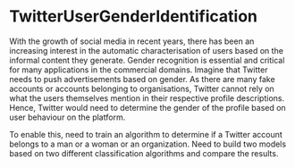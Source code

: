 # TwitterUserGenderIdentification

With the growth of social media in recent years, there has been an increasing interest in the automatic characterisation of users based on the informal content they generate. Gender recognition is essential and critical for many applications in the commercial domains. Imagine that Twitter needs to push advertisements based on gender. As there are many fake accounts or accounts belonging to organisations, Twitter cannot rely on what the users themselves mention in their respective profile descriptions. Hence, Twitter would need to determine the gender of the profile based on user behaviour on the platform.

To enable this, need to train an algorithm to determine if a Twitter account belongs to a man or a woman or an organization. Need to build two models based on two different classification algorithms and compare the results.
